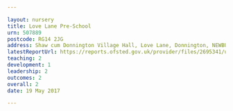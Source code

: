 ```yaml
---

layout: nursery
title: Love Lane Pre-School
urn: 507889
postcode: RG14 2JG
address: Shaw cum Donnington Village Hall, Love Lane, Donnington, NEWBURY, Berkshire, RG14 2JG
latestReportUrl: https://reports.ofsted.gov.uk/provider/files/2695341/urn/507889.pdf
teaching: 2
development: 1
leadership: 2
outcomes: 2
overall: 2
date: 19 May 2017

---
```

